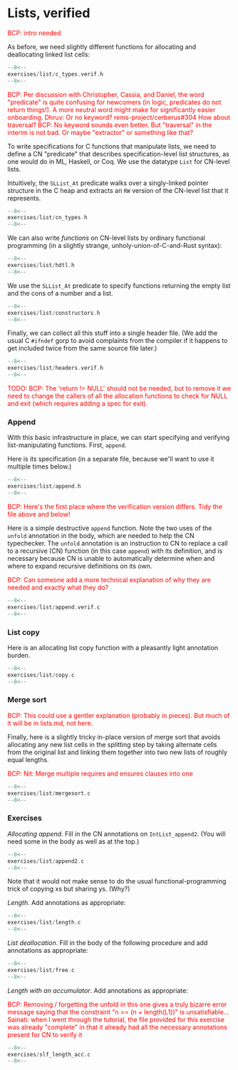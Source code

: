 # Lists, verified

<span style="color:red">
BCP: intro needed
</span>

As before, we need slightly different functions for allocating and
deallocating linked list cells:

```c title="exercises/list/c_types.verif.h"
--8<--
exercises/list/c_types.verif.h
--8<--
```

<span style="color:red">
BCP: Per discussion with Christopher, Cassia, and Daniel, the word "predicate" is quite confusing for newcomers (in logic, predicates do not return things!). A more neutral word might make for significantly easier onboarding.
</span>
<span style="color:red">
Dhruv: Or no keyword? rems-project/cerberus#304 How about traversal?
</span>
<span style="color:red">
 BCP: No keyword sounds even better. But "traversal" in the interim is not bad. Or maybe "extractor" or something like that?
</span>

To write specifications for C functions that manipulate lists, we need
to define a CN "predicate" that describes specification-level list
structures, as one would do in ML, Haskell, or Coq. We use the
datatype `List` for CN-level lists.

Intuitively, the `SLList_At` predicate walks over a singly-linked
pointer structure in the C heap and extracts an `RW` version of
the CN-level list that it represents.

```c title="exercises/list/cn_types.h"
--8<--
exercises/list/cn_types.h
--8<--
```

We can also write _functions_ on CN-level lists by ordinary functional
programming (in a slightly strange, unholy-union-of-C-and-Rust
syntax):

```c title="exercises/list/hdtl.h"
--8<--
exercises/list/hdtl.h
--8<--
```

We use the `SLList_At` predicate to specify functions returning the
empty list and the cons of a number and a list.

```c title="exercises/list/constructors.h"
--8<--
exercises/list/constructors.h
--8<--
```

Finally, we can collect all this stuff into a single header file. (We
add the usual C `#ifndef` gorp to avoid complaints from the compiler
if it happens to get included twice from the same source file later.)

```c title="exercises/list/headers.verif.h"
--8<--
exercises/list/headers.verif.h
--8<--
```

<span style="color:red">
TODO: BCP: The 'return != NULL' should not be needed, but to remove it
we need to change the callers of all the allocation functions to check
for NULL and exit (which requires adding a spec for exit).
</span>

### Append

With this basic infrastructure in place, we can start specifying and
verifying list-manipulating functions. First, `append`.

Here is its specification (in a separate file, because we'll want to
use it multiple times below.)

```c title="exercises/list/append.h"
--8<--
exercises/list/append.h
--8<--
```

<span style="color:red">
BCP: Here's the first place where the verification version differs.
Tidy the file above and below!
</span>

Here is a simple destructive `append` function. Note the two uses
of the `unfold` annotation in the body, which are needed to help the
CN typechecker. The `unfold` annotation is an instruction to CN to replace a call to a recursive (CN) function (in this case `append`)
with its definition, and is necessary because CN is unable to automatically determine when and where to expand recursive definitions on its own.

<span style="color:red">
BCP: Can someone add a more technical explanation of why they are needed and exactly what they do?
</span>

```c title="exercises/list/append.verif.c"
--8<--
exercises/list/append.verif.c
--8<--
```

### List copy

Here is an allocating list copy function with a pleasantly light
annotation burden.

```c title="exercises/list/copy.c"
--8<--
exercises/list/copy.c
--8<--
```

### Merge sort

<span style="color:red">
BCP: This could use a gentler explanation (probably in pieces).  But
much of it will be in lists.md, not here.
</span>

Finally, here is a slightly tricky in-place version of merge sort that
avoids allocating any new list cells in the splitting step by taking
alternate cells from the original list and linking them together into
two new lists of roughly equal lengths.

<span style="color:red">
BCP: Nit: Merge multiple requires and ensures clauses into one
</span>

```c title="exercises/list/mergesort.c"
--8<--
exercises/list/mergesort.c
--8<--
```

### Exercises

_Allocating append_. Fill in the CN annotations on
`IntList_append2`. (You will need some in the body as well as at
the top.)

```c title="exercises/list/append2.c"
--8<--
exercises/list/append2.c
--8<--
```

Note that it would not make sense to do the usual
functional-programming trick of copying xs but sharing ys. (Why?)

_Length_. Add annotations as appropriate:

```c title="exercises/list/length.c"
--8<--
exercises/list/length.c
--8<--
```

_List deallocation_. Fill in the body of the following procedure and
add annotations as appropriate:

```c title="exercises/list/free.c"
--8<--
exercises/list/free.c
--8<--
```

_Length with an accumulator_. Add annotations as appropriate:

<span style="color:red">
BCP: Removing / forgetting the unfold in this one gives a truly
</span>
<span style="color:red">
 bizarre error message saying that the constraint "n == (n + length(L1))"
</span>
<span style="color:red">
 is unsatisfiable...
</span>

<span style="color:red">
Sainati: when I went through the tutorial, the file provided for this exercise was already "complete" in that
</span>
<span style="color:red">
 it already had all the necessary annotations present for CN to verify it
</span>

```c title="exercises/slf_length_acc.c"
--8<--
exercises/slf_length_acc.c
--8<--
```

